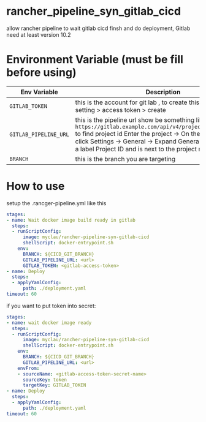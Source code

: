# rancher_pipeline_syn_gitlab_cicd
allow rancher pipeline to wait gitlab cicd finsh and do deployment, Gitlab need at least version 10.2


# Environment Variable (must be fill before using)
| Env Variable | Description |
| --- | --- |
| `GITLAB_TOKEN` | this is the account for git lab , to create this login to gitlab > setting > access token > create |
| `GITLAB_PIPELINE_URL` | this is the pipeline url show be something like `https://gitlab.example.com/api/v4/projects/:id/pipelines` to find project id Enter the project -> On the Left Hand menu click Settings -> General -> Expand General Settings -> It has a label Project ID and is next to the project name |
| `BRANCH` | this is the branch you are targeting |

# How to use
setup the .rancger-pipeline.yml like this
``` yml
stages:
- name: Wait docker image build ready in gitlab
  steps:
  - runScriptConfig:
      image: myclau/rancher-pipeline-syn-gitlab-cicd
      shellScript: docker-entrypoint.sh
    env:
      BRANCH: ${CICD_GIT_BRANCH}
      GITLAB_PIPELINE_URL: <url>
      GITLAB_TOKEN: <gitlab-access-token>
- name: Deploy
  steps:
  - applyYamlConfig:
      path: ./deployment.yaml
timeout: 60

```

if you want to put token into secret:
```yml
stages:
- name: wait docker image ready
  steps:
  - runScriptConfig:
      image: myclau/rancher-pipeline-syn-gitlab-cicd
      shellScript: docker-entrypoint.sh
    env:
      BRANCH: ${CICD_GIT_BRANCH}
      GITLAB_PIPELINE_URL: <url>
    envFrom:
    - sourceName: <gitlab-access-token-secret-name>
      sourceKey: token
      targetKey: GITLAB_TOKEN
- name: Deploy
  steps:
  - applyYamlConfig:
      path: ./deployment.yaml
timeout: 60

```


